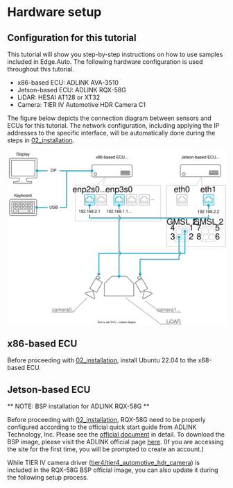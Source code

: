 # Hardware setup

## Configuration for this tutorial
This tutorial will show you step-by-step instructions on how to use samples included in Edge.Auto.
The following hardware configuration is used throughout this tutorial.

- x86-based ECU: ADLINK AVA-3510
- Jetson-based ECU: ADLINK RQX-58G
- LiDAR: HESAI AT128 or XT32
- Camera: TIER IV Automotive HDR Camera C1

The figure below depicts the connection diagram between sensors and ECUs for this tutorial.
The network configuration, including applying the IP addresses to the specific interface, will be automatically done
during the steps in [02_installation](./02_installation.md).

![system connection example](connection.drawio.svg "system connection example")

## x86-based ECU
Before proceeding with [02_installation](./02_installation.md), install Ubuntu 22.04 to the x68-based ECU.


## Jetson-based ECU

** NOTE: BSP installation for ADLINK RQX-58G **

Before proceeding with [02_installation](./02_installation.md), RQX-58G need to be properly configured according to the official quick start guide from ADLINK Technology, Inc. Please see the [official document](https://www.adlinktech.com/Products/Download.ashx?type=MDownload&isQuickStart=yes&file=1783%5croscube-x-bsp-qsg-l4t-32.5.0-kernel-1.0.8.pdf) in detail. To download the BSP image, please visit the ADLINK official page [here](https://www.adlinktech.com/Products/DownloadSoftware.aspx?lang=en&pdNo=1783&MainCategory=ROS2-Solution.aspx&kind=BS). (If you are accessing the site for the first time, you will be prompted to create an account.)

While TIER IV camera driver ([tier4/tier4_automotive_hdr_camera](https://github.com/tier4/tier4_automotive_hdr_camera)) is included in the RQX-58G BSP official image, you can also update it during the following setup process.
